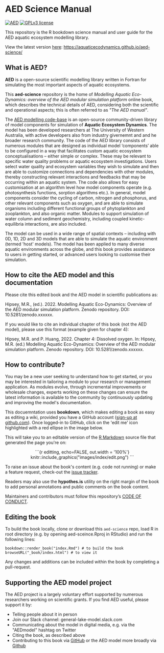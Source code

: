 # AED Science Manual

[![AED](https://img.shields.io/badge/AED-2.0-brightgreen)](https://aquatic.science.uwa.edu.au/research/models/AED/quickstart.html)
[![GPLv3 license](https://img.shields.io/badge/License-GPLv3-blue.svg)](http://perso.crans.org/besson/LICENSE.html)

This repository is the R bookdown science manual and user guide for the AED aquatic ecosystem modelling library.

View the latest version [here](https://aquaticecodynamics.github.io/aed-science/): https://aquaticecodynamics.github.io/aed-science/


## What is AED?

**AED** is a open-source scientific modelling library written in Fortran for simulating the most important aspects of aquatic ecosystems. 

This **aed-science** repository is the home of *Modelling Aquatic Eco-Dynamics: overview of the AED modular simulation platform* online book, which describes the technical details of AED, considering both the scientific and operational aspects; this is often referred to as *"The AED manual"*.

The [AED modelling code-base](https://github.com/AquaticEcoDynamics/libaed-water) is an open-source community-driven library of model components for simulation of **Aquatic Ecosystem Dynamics**. The model has been developed researchers at The University of Western Australia, with active developers also from industry givernemnt and and he broader research community. The code of the AED library consists of numerous modules that are designed as individual model ‘components’ able to be configured in a way that facilitates custom aquatic ecosystem conceptualisations – either simple or complex. These may be relevant to specific water quality problems or aquatic ecosystem investigations. Users select water quality and ecosystem variables they wish to simulate and then are able to customize connections and dependencies with other modules, thereby constructing relevant interactions and feedbacks that may be occurring within an aquatic system. The code also allows for easy customisation at an algorithm level how model components operate (e.g. photosynthesis functions, sorption algorithms etc.). In general, model components consider the cycling of carbon, nitrogen and phosphorus, and other relevant components such as oxygen, and are able to simulate organisms including different functional groups of phytoplankton and zooplankton, and also organic matter. Modules to support simulation of water column and sediment geochemistry, including coupled kinetic- equilibria interactions, are also included.

The model can be used in a wide range of spatial contexts – including with 0D, 1D, 2D and 3D models that are able to simulate the aquatic environment (termed 'host' models). The model has been applied to many diverse aquatic environments across the globe, and this book provides assistance to users in getting started, or advanced users looking to customise their simulation.


## How to cite the AED model and this documentation

Please cite this edited book and the AED model in scientific publications as: 

Hipsey, M.R., (ed.). 2022. Modelling Aquatic Eco-Dynamics: Overview of the AED modular simulation platform.
Zenodo repository. DOI: 10.5281/zenodo.xxxxxx. 

If you would like to cite an individual chapter of this book (not the AED model), please
use this format (example given for chapter 4): 

Hipsey, M.R. and P. Huang, 2022. Chapter 4: Dissolved oxygen. In: Hipsey, M.R. (ed.) Modelling Aquatic Eco-Dynamics: Overview of the AED modular simulation platform. Zenodo repository. DOI: 10.5281/zenodo.xxxxxx.


## How to contribute?

You may be a new user seeking to understand how to get started, or you may be interested in tailoring a module to your research or management application. As modules evolve, through incremental improvements or wholesale changes, experts working on these changes can ensure the latest information is available to the community by continuously updating and improving the model's documentation.

This docuemntation uses **bookdown**, which makes editing a book as easy as editing a wiki, provided you have a GitHub account ([sign-up at github.com](https://github.com/)). Once logged-in to GitHub, click on the 'edit me' icon highlighted with a red ellipse in the image below.

This will take you to an editable version of the [R Markdown](http://rmarkdown.rstudio.com/) source file that generated the page you're on:

<center>
```{r editting, echo=FALSE, out.width = '100%'}
knitr::include_graphics("images/index/edit.png")
```
</center>

To raise an issue about the book's content (e.g. code not running) or make a feature request, check-out the [issue tracker](hhttps://github.com/AquaticEcoDynamics/aed-science/issues).

Readers may also use the **hypothes.is** utility on the right margin of the book to add personal annotations and public comments on the book content.

Maintainers and contributors must follow this repository’s [CODE OF CONDUCT](https://github.com/Robinlovelace/geocompr/blob/master/CODE_OF_CONDUCT.md).


## Editing the book

To build the book locally, clone or download this `aed-science` repo, load R in root directory (e.g. by opening aed-sceince.Rproj in RStudio) and run the following lines:

```{r eval=FALSE}
bookdown::render_book("index.Rmd") # to build the book
browseURL("_book/index.html") # to view it
```
Any changes and additions can be included within the book by completing a pull-request.

## Supporting the AED model project

The AED project is a largely voluntary effort supported by numerous researchers working on scientific grants. If you find AED useful, please support it by:

- Telling people about it in person
- Join our Slack channel: general-lake-model.slack.com
- Communicating about the model in digital media, e.g. via the "AEDmodel" hashtag on Twitter 
- Citing the book, as described above
- Contributing to this book via [GitHub](https://github.com/AquaticEcoDynamics/aed-science) or the AED model more broadly via [Github](https://github.com/AquaticEcoDynamics)
